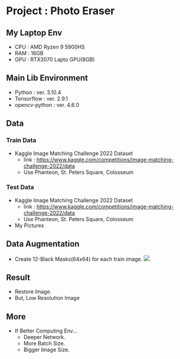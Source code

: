 # Project : Photo Eraser

## My Laptop Env

- CPU : AMD Ryzen 9 5900HS
- RAM : 16GB
- GPU : RTX3070 Lapto GPU(8GB)

## Main Lib Environment

- Python : ver. 3.10.4
- Tensorflow : ver. 2.9.1
- opencv-python : ver. 4.6.0

## Data

### Train Data

- Kaggle Image Matching Challenge 2022 Dataset
  - link : https://www.kaggle.com/competitions/image-matching-challenge-2022/data
  - Use Phanteon, St. Peters Square, Colosseum

### Test Data

- Kaggle Image Matching Challenge 2022 Dataset
  - link : https://www.kaggle.com/competitions/image-matching-challenge-2022/data
  - Use Phanteon, St. Peters Square, Colosseum
- My Pictures

## Data Augmentation

- Create 12-Black Masks(64x64) for each train image.
  <img src="./figures/Custom_DA_sample.png">

## Result

- Restore Image.
- But, Low Resolution Image

## More

- If Better Computing Env...
  - Deeper Network.
  - More Batch Size.
  - Bigger Image Size.
